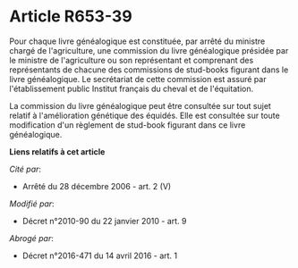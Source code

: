 # Article R653-39

Pour chaque livre généalogique est constituée, par arrêté du ministre chargé de l'agriculture, une commission du livre
généalogique présidée par le ministre de l'agriculture ou son représentant et comprenant des représentants de chacune des
commissions de stud-books figurant dans le livre généalogique. Le secrétariat de cette commission est assuré par
l'établissement public Institut français du cheval et de l'équitation. 

La commission du livre généalogique peut être consultée sur tout sujet relatif à l'amélioration génétique des équidés. Elle
est consultée sur toute modification d'un règlement de stud-book figurant dans ce livre généalogique.

**Liens relatifs à cet article**

_Cité par_:

  - Arrêté du 28 décembre 2006 - art. 2 (V)

_Modifié par_:

  - Décret n°2010-90 du 22 janvier 2010 - art. 9

_Abrogé par_:

  - Décret n°2016-471 du 14 avril 2016 - art. 1
